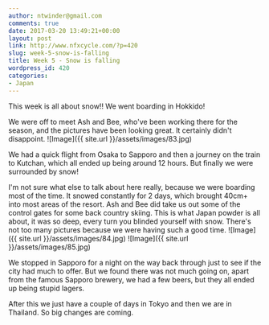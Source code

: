 ```yaml
---
author: ntwinder@gmail.com
comments: true
date: 2017-03-20 13:49:21+00:00
layout: post
link: http://www.nfxcycle.com/?p=420
slug: week-5-snow-is-falling
title: Week 5 - Snow is falling
wordpress_id: 420
categories:
- Japan
---
```


This week is all about snow!! We went boarding in Hokkido!

We were off to meet Ash and Bee, who've been working there for the season, and the pictures have been looking great. It certainly didn't disappoint.
![Image]({{ site.url }}/assets/images/83.jpg)

We had a quick flight from Osaka to Sapporo and then a journey on the train to Kutchan, which all ended up being around 12 hours.  But finally we were surrounded by snow!

I'm not sure what else to talk about here really, because we were boarding most of the time.  It snowed constantly for 2 days, which brought 40cm+ into most areas of the resort. Ash and Bee did take us out some of the control gates for some back country skiing.  This is what Japan powder is all about, it was so deep, every turn you blinded yourself with snow. There's not too many pictures because we were having such a good time.
![Image]({{ site.url }}/assets/images/84.jpg)
![Image]({{ site.url }}/assets/images/85.jpg)

We stopped in Sapporo for a night on the way back through just to see if the city had much to offer. But we found there was not much going on, apart from the famous Sapporo brewery, we had a few beers, but they all ended up being stupid lagers.

After this we just have a couple of days in Tokyo and then we are in Thailand. So big changes are coming.
